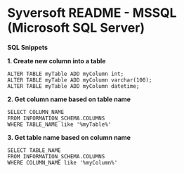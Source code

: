 # Syversoft README - MSSQL (Microsoft SQL Server)

**SQL Snippets**

**1. Create new column into a table**
```
ALTER TABLE myTable ADD myColumn int;
ALTER TABLE myTable ADD myColumn varchar(100);
ALTER TABLE myTable ADD myColumn datetime;
```
**2. Get column name based on table name**
```
SELECT COLUMN_NAME
FROM INFORMATION_SCHEMA.COLUMNS
WHERE TABLE_NAME like '%myTable%'
```
**3. Get table name based on column name**
```
SELECT TABLE_NAME
FROM INFORMATION_SCHEMA.COLUMNS
WHERE COLUMN_NAME like '%myColumn%'
```
